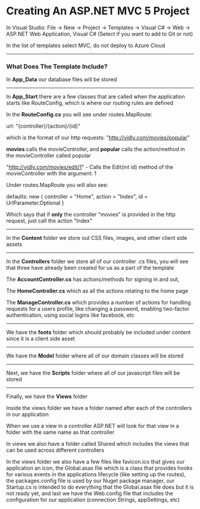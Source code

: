 # Creating An ASP.NET MVC 5 Project

In Visual Studio: File -> New -> Project -> Templates -> Visual C# -> Web -> ASP.NET Web Application, Visual C# (Select if you want to add to Git or not)

In the list of templates select MVC, do not deploy to Azure Cloud

***

### What Does The Template Include?

In **App_Data** our database files will be stored

***

In **App_Start** there are a few classes that are called when the application starts like RouteConfig, which is where our routing rules are defined

In the **RouteConfig.cs** you will see under routes.MapRoute:

url: "{controller}/{action}/{id}"

which is the format of our http requests: "http://vidly.com/movies/popular"

**movies** calls the movieController, and **popular** calls the action/method in the movieController called popular

"http://vidly.com/movies/edit/1" - Calls the Edit(int id) method of the movieController with the argument: 1

Under routes.MapRoute you will also see:

defaults: new { controller = "Home", action = "Index", id = UrlParameter.Optional }

Which says that if **only** the controller "movies" is provided in the http request, just call the action "Index"

***

In the **Content** folder we store out CSS files, images, and other client side assets

***

In the **Controllers** folder we store all of our controller .cs files, you will see that three have already been created for us as a part of the template

The **AccountController.cs** has actions/methods for signing in and out,

The **HomeController.cs** which as all the actions relating to the home page

The **ManageController.cs** which provides a number of actions for handling requests for a users profile, like changing a password, enabling two-factor authentication, using social logins like facebook, etc

***

We have the **fonts** folder which should probably be included under content since it is a client side asset

***

We have the **Model** folder where all of our domain classes will be stored

***

Next, we have the **Scripts** folder where all of our javascript files will be stored

***

Finally, we have the **Views** folder

Inside the views folder we have a folder named after each of the controllers in our application

When we use a view in a controller ASP.NET will look for that view in a folder with the same name as that controller

In views we also have a folder called Shared which includes the views that can be used across different controllers

In the views folder we also have a few files like favicon.ico that gives our application an icon, the Global.asax file which is a class that provides hooks for various events in the applications lifecycle (like setting up the routes), the packages.config file is used by our Nuget package manager, our Startup.cs is intended to do everything that the Global.asax file does but it is not ready yet, and last we have the Web.config file that includes the configuration for our application (connection Strings, appSettings, etc)
